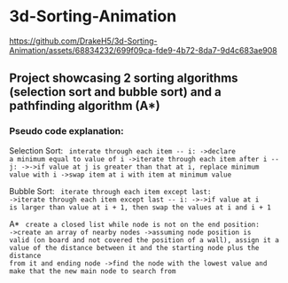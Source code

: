 # 3d-Sorting-Animation


https://github.com/DrakeH5/3d-Sorting-Animation/assets/68834232/699f09ca-fde9-4b72-8da7-9d4c683ae908


## Project showcasing 2 sorting algorithms (selection sort and bubble sort) and a pathfinding algorithm (A*)



### Pseudo code explanation: 


Selection Sort:
<code>
  interate through each item -- i:
     ->declare a minimum equal to value of i
     ->iterate through each item after i -- j:
        ->->if value at j is greater than that at i, replace minimum value with i
     ->swap item at i with item at minimum value
</code>



Bubble Sort: 
<code>
  iterate through each item except last:
    ->iterate through each item except last -- i:
      ->->if value at i is larger than value at i + 1, then swap the values at i and i + 1
</code>




A*
<code>
  create a closed list
  while node is not on the end position: 
    ->create an array of nearby nodes
    ->assuming node position is valid (on board and not covered the position of a wall), assign it a value of the distance between it and the starting node plus the distance from it and ending node
    ->find the node with the lowest value and make that the new main node to search from
</code>
